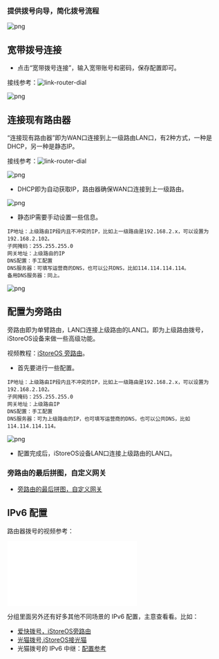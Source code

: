 ### 提供拨号向导，简化拨号流程

![png](./picture/network_guide1.png)

## 宽带拨号连接

* 点击“宽带拨号连接”，输入宽带账号和密码，保存配置即可。

接线参考：![link-router-dial](../../easepi/quick/bohao2.jpg)

![png](./picture/network_guide2.png)

## 连接现有路由器

“连接现有路由器”即为WAN口连接到上一级路由LAN口，有2种方式，一种是DHCP，另一种是静态IP。

接线参考：![link-router-dial](../../easepi/quick/bohao1.jpg)

![png](./picture/network_guide3.png)

* DHCP即为自动获取IP，路由器确保WAN口连接到上一级路由。

![png](./picture/network_guide4.png)

* 静态IP需要手动设置一些信息。
```
IP地址：上级路由IP段内且不冲突的IP，比如上一级路由是192.168.2.x，可以设置为192.168.2.102。
子网掩码：255.255.255.0
网关地址：上级路由的IP
DNS配置：手工配置
DNS服务器：可填写运营商的DNS，也可以公共DNS，比如114.114.114.114。
备用DNS服务器：同上。
```
![png](./picture/network_guide5.png)


## 配置为旁路由

旁路由即为单臂路由，LAN口连接上级路由的LAN口。即为上级路由拨号，iStoreOS设备来做一些高级功能。

视频教程：[iStoreOS 旁路由](https://www.bilibili.com/video/BV1pY411N7fX)。

* 首先要进行一些配置。

```
IP地址：上级路由IP段内且不冲突的IP，比如上一级路由是192.168.2.x，可以设置为192.168.2.102。
子网掩码：255.255.255.0
网关地址：上级路由IP
DNS配置：手工配置
DNS服务器：可为上级路由的IP，也可填写运营商的DNS，也可以公共DNS，比如114.114.114.114。
```
![png](./picture/network_guide6.png)

* 配置完成后，iStoreOS设备LAN口连接上级路由的LAN口。

### 旁路由的最后拼图，自定义网关

* [旁路由的最后拼图，自定义网关](/zh/guide/istoreos/basic/auto_gw.html)

## IPv6 配置

路由器拨号的视频参考：

<iframe src="//player.bilibili.com/player.html?aid=924194535&bvid=BV1mT4y1b73p&cid=1417826103&p=1" scrolling="no" border="0" frameborder="no" framespacing="0" allowfullscreen="true"> </iframe>

分组里面另外还有好多其他不同场景的 IPv6 配置，主意查看看。比如：
* [爱快拨号，iStoreOS旁路由](https://www.bilibili.com/video/BV16a4y1C7y3/?spm_id_from=333.788&vd_source=8e363fb838693d4a1c274983edfd43fc)
* [光猫拨号,iStoreOS接光猫](https://www.bilibili.com/video/BV1864y1w75X/)
* 光猫拨号的 IPv6 中继：[配置参考](/zh/guide/easepi/quick.html#ipv6透传-中继)
 
